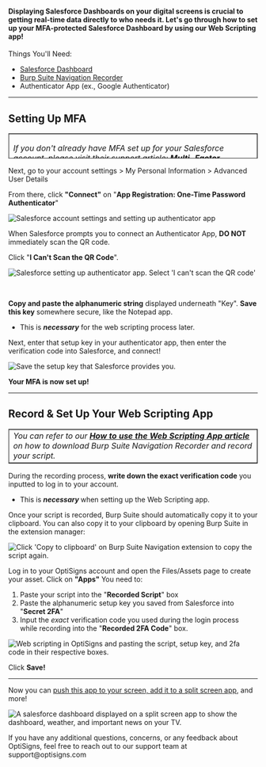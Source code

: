 <h4 id="h_01JCK6KCZ7GQSVM90CKYRKM6W3">Displaying Salesforce Dashboards on your digital screens is crucial to getting real-time data directly to who needs it. Let's go through how to set up your MFA-protected Salesforce Dashboard by using our Web Scripting app!</h4>
<p>Things You'll Need:</p>
<ul>
<li><a href="https://www.salesforce.com/" target="_blank" rel="noopener noreferrer">Salesforce Dashboard</a></li>
<li><a href="https://chromewebstore.google.com/detail/burp-suite-navigation-rec/anpapjclbjicacakeoggghfldppbkepg" target="_blank" rel="noopener noreferrer">Burp Suite Navigation Recorder</a></li>
<li>Authenticator App (ex., Google Authenticator)</li>
</ul>
<hr>
<h2 id="h_01JCK463M0DQMR9R2R5VVMS3PN">Setting Up MFA</h2>
<table style="border-collapse: collapse; width: 100%; height: 51px;" border="1">
<tbody>
<tr style="height: 51px;">
<td class="wysiwyg-text-align-center" style="width: 100%; height: 51px;">
<p><em>If you don't already have MFA set up for your Salesforce account, please visit their support article: <strong><span class="wysiwyg-color-blue110"><a href="https://help.salesforce.com/s/articleView?id=sf.security_overview_2fa.htm&amp;type=5" target="_blank" rel="noopener noreferrer"><span class="wysiwyg-color-green130">Multi-Factor Authentication for Salesforce Orgs.</span></a></span></strong></em></p>
</td>
</tr>
</tbody>
</table>
<p>Next, go to your account settings &gt; My Personal Information &gt; Advanced User Details</p>
<p>From there, click <strong>"Connect"</strong> on "<strong>App Registration: One-Time Password Authenticator</strong>"</p>
<p><img src="https://support.optisigns.com/hc/article_attachments/35528791304211" alt="Salesforce account settings and setting up authenticator app"></p>
<p>When Salesforce prompts you to connect an Authenticator App, <strong>DO NOT</strong> immediately scan the QR code.</p>
<p>Click "<strong>I Can't Scan the QR Code</strong>".</p>
<p class="wysiwyg-text-align-center"><img src="https://support.optisigns.com/hc/article_attachments/35528807336979" alt="Salesforce setting up authenticator app. Select 'I can't scan the QR code'"></p>
<p> </p>
<p><strong>Copy and paste the alphanumeric string</strong> displayed underneath "Key". <strong>Save this key</strong> somewhere secure, like the Notepad app. </p>
<ul>
<li>This is <em><strong>necessary</strong> </em>for the web scripting process later. </li>
</ul>
<p>Next, enter that setup key in your authenticator app, then enter the verification code into Salesforce, and connect!</p>
<p class="wysiwyg-text-align-center"><img src="https://support.optisigns.com/hc/article_attachments/35528807340691" alt="Save the setup key that Salesforce provides you."></p>
<p><strong>Your MFA is now set up!</strong></p>
<hr>
<h2 id="h_01JCK4ZKM2KCHPW4A9VVNSH6V8">Record &amp; Set Up Your Web Scripting App</h2>
<table style="border-collapse: collapse; width: 100%;" border="1">
<tbody>
<tr>
<td class="wysiwyg-text-align-center" style="width: 100%;"><em>You can refer to our<strong> <a href="https://support.optisigns.com/hc/en-us/articles/1500012522362" target="_blank" rel="noopener noreferrer"><span class="wysiwyg-color-green130">How to use the Web Scripting App article </span></a></strong>on how to download Burp Suite Navigation Recorder and record your script.</em></td>
</tr>
</tbody>
</table>
<p class="wysiwyg-text-align-left">During the recording process, <strong>write down the exact verification code</strong> you inputted to log in to your account.</p>
<ul>
<li>This is <strong><em>necessary</em> </strong>when setting up the Web Scripting app. </li>
</ul>
<p>Once your script is recorded, Burp Suite should automatically copy it to your clipboard. You can also copy it to your clipboard by opening Burp Suite in the extension manager:</p>
<p class="wysiwyg-text-align-center"><img src="https://support.optisigns.com/hc/article_attachments/35528791311507" alt="Click 'Copy to clipboard' on Burp Suite Navigation extension to copy the script again."></p>
<p>Log in to your OptiSigns account and open the Files/Assets page to create your asset. Click on <strong>"Apps"</strong> You need to:</p>
<ol>
<li>Paste your script into the "<strong>Recorded Script</strong>" box</li>
<li>Paste the alphanumeric setup key you saved from Salesforce into "<strong>Secret 2FA</strong>"</li>
<li>Input the <em>exact</em> verification code you used during the login process while recording into the "<strong>Recorded 2FA Code</strong>" box.</li>
</ol>
<p class="wysiwyg-text-align-center"><img src="https://support.optisigns.com/hc/article_attachments/35528807348627" alt="Web scripting in OptiSigns and pasting the script, setup key, and 2fa code in their respective boxes."></p>
<p>Click <strong>Save!</strong></p>
<hr>
<p>Now you can <a href="https://support.optisigns.com/hc/en-us/articles/18988049363859" target="_blank" rel="noopener noreferrer">push this app to your screen, </a><a href="https://support.optisigns.com/hc/en-us/articles/360026559573">add it to a split screen app</a>, and more!</p>
<p><img src="https://support.optisigns.com/hc/article_attachments/35377393852691" alt="A salesforce dashboard displayed on a split screen app to show the dashboard, weather, and important news on your TV."></p>
<p>If you have any additional questions, concerns, or any feedback about OptiSigns, feel free to reach out to our support team at support@optisigns.com</p>